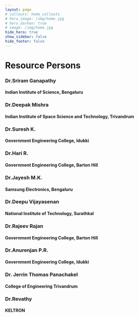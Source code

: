 ```yaml
---
layout: page
# callouts: home_callouts
# hero_image: /img/home.jpg
# hero_darken: true
# image: /img/home.jpg
hide_hero: true
show_sidebar: false
hide_footer: false
---
```

<style>body {text-align: justify}</style>

# Resource Persons
### Dr.Sriram Ganapathy
#### Indian Institute of Science, Bengaluru
### Dr.Deepak Mishra
#### Indian Institute of Space Science and Technology, Trivandrum
### Dr.Suresh K.
#### Government Engineering College, Idukki
### Dr.Hari R.
#### Government Engineering College, Barton Hill
### Dr.Jayesh M.K.
#### Samsung Electronics, Bengaluru
### Dr.Deepu Vijayasenan
#### National Institute of Technology, Surathkal
### Dr.Rajeev Rajan
#### Government Engineering College, Barton Hill
### Dr.Anurenjan P.R.
#### Government Engineering College, Idukki
### Dr. Jerrin Thomas Panachakel
#### College of Engineering Trivandrum
### Dr.Revathy  
#### KELTRON